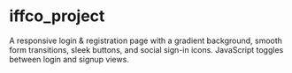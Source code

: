 # iffco_project
A responsive login &amp; registration page with a gradient background, smooth form transitions, sleek buttons, and social sign-in icons. JavaScript toggles between login and signup views.
